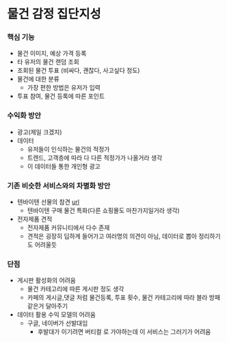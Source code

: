 # 물건 감정 집단지성
### 핵심 기능
- 물건 이미지, 예상 가격 등록
- 타 유저의 물건 랜덤 조회
- 조회된 물건 투표 (비싸다, 괜찮다, 사고싶다 정도)
- 물건에 대한 분류
  - 가장 편한 방법은 유저가 입력
- 투표 참여, 물건 등록에 따른 포인트  

### 수익화 방안
- 광고(제일 크겠지)
- 데이터
  - 유저들이 인식하는 물건의 적정가
  - 트렌드, 고객층에 따라 다 다른 적정가가 나올거라 생각
  - 이 데이터들 통한 개인형 광고

### 기존 비슷한 서비스와의 차별화 방안
- 텐바이텐 선물의 참견 [url](https://m.10x10.co.kr/gift/gifttalk/)
  - 텐바이텐 구매 물건 특화(다른 쇼핑몰도 마찬가지일거라 생각)
- 전자제품 견적
  - 전자제품 커뮤니티에서 다수 존재
  - 견적은 굉장히 딥하게 들어가고 여러명의 의견이 아님, 데이터로 뽑아 정리하기도 어려울듯


### 단점
- 게시판 활성화의 어려움
  - 물건 카테고리에 따른 게시판 정도 생각 
  - 카페의 게시글,댓글 처럼 물건등록, 투표 횟수, 물건 카테고리에 따라 블라 방패같은거 달아주기
- 데이터 활용 수익 모델의 어려움
  - 구글, 네이버가 선발대임
    - 후발대가 이기려면 버티컬 로 가야하는데 이 서비스는 그러기가 어려움   
  
